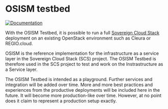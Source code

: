 # OSISM testbed

[![Documentation](https://img.shields.io/static/v1?label=&message=documentation&color=blue)](https://osism.tech/docs/guides/other-guides/testbed)

With the OSISM Testbed, it is possible to run a full [Sovereign Cloud Stack](https://scs.community)
deployment on an existing OpenStack environment such as Cleura or REGIO.cloud.

OSISM is the reference implementation for the infrastructure as a service layer
in the Sovereign Cloud Stack (SCS) project. The OSISM Testbed is therefore used
in the SCS project to test and work on the Instrastructure as a Service layer.

The OSISM Testbed is intended as a playground. Further services and integration
will be added over time. More and more best practices and experiences from the
productive deployments will be included here in the future. It will become more
production-like over time. However, at no point does it claim to represent a
production setup exactly.
